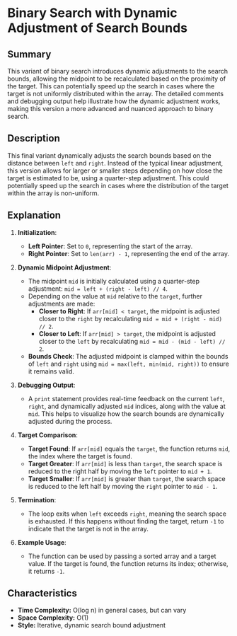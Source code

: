 # Binary Search with Dynamic Adjustment of Search Bounds

## Summary

This variant of binary search introduces dynamic adjustments to the search bounds, allowing the midpoint to be recalculated based on the proximity of the target. This can potentially speed up the search in cases where the target is not uniformly distributed within the array. The detailed comments and debugging output help illustrate how the dynamic adjustment works, making this version a more advanced and nuanced approach to binary search.

## Description

This final variant dynamically adjusts the search bounds based on the distance between `left` and `right`. Instead of the typical linear adjustment, this version allows for larger or smaller steps depending on how close the target is estimated to be, using a quarter-step adjustment. This could potentially speed up the search in cases where the distribution of the target within the array is non-uniform.

## Explanation

1. **Initialization**:
   - **Left Pointer**: Set to `0`, representing the start of the array.
   - **Right Pointer**: Set to `len(arr) - 1`, representing the end of the array.

2. **Dynamic Midpoint Adjustment**:
   - The midpoint `mid` is initially calculated using a quarter-step adjustment: `mid = left + (right - left) // 4`.
   - Depending on the value at `mid` relative to the `target`, further adjustments are made:
     - **Closer to Right**: If `arr[mid] < target`, the midpoint is adjusted closer to the `right` by recalculating `mid = mid + (right - mid) // 2`.
     - **Closer to Left**: If `arr[mid] > target`, the midpoint is adjusted closer to the `left` by recalculating `mid = mid - (mid - left) // 2`.
   - **Bounds Check**: The adjusted midpoint is clamped within the bounds of `left` and `right` using `mid = max(left, min(mid, right))` to ensure it remains valid.

3. **Debugging Output**:
   - A `print` statement provides real-time feedback on the current `left`, `right`, and dynamically adjusted `mid` indices, along with the value at `mid`. This helps to visualize how the search bounds are dynamically adjusted during the process.

4. **Target Comparison**:
   - **Target Found**: If `arr[mid]` equals the `target`, the function returns `mid`, the index where the target is found.
   - **Target Greater**: If `arr[mid]` is less than `target`, the search space is reduced to the right half by moving the `left` pointer to `mid + 1`.
   - **Target Smaller**: If `arr[mid]` is greater than `target`, the search space is reduced to the left half by moving the `right` pointer to `mid - 1`.

5. **Termination**:
   - The loop exits when `left` exceeds `right`, meaning the search space is exhausted. If this happens without finding the target, return `-1` to indicate that the target is not in the array.

6. **Example Usage**:
   - The function can be used by passing a sorted array and a target value. If the target is found, the function returns its index; otherwise, it returns `-1`.

## Characteristics

- **Time Complexity:** O(log n) in general cases, but can vary
- **Space Complexity:** O(1)
- **Style:** Iterative, dynamic search bound adjustment
